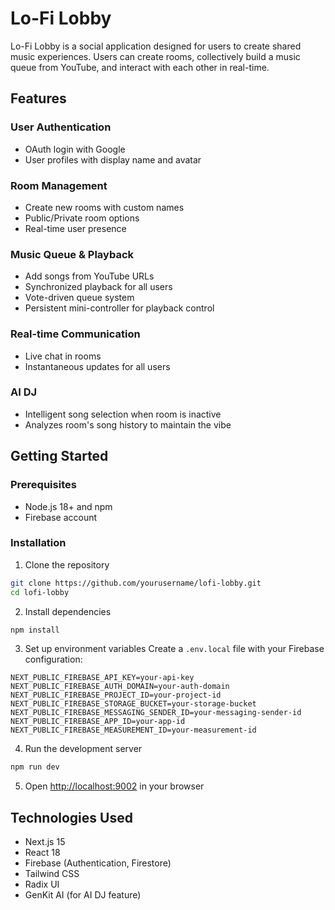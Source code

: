 # Lo-Fi Lobby

Lo-Fi Lobby is a social application designed for users to create shared music experiences. Users can create rooms, collectively build a music queue from YouTube, and interact with each other in real-time.

## Features

### User Authentication
- OAuth login with Google
- User profiles with display name and avatar

### Room Management
- Create new rooms with custom names
- Public/Private room options
- Real-time user presence

### Music Queue & Playback
- Add songs from YouTube URLs
- Synchronized playback for all users
- Vote-driven queue system
- Persistent mini-controller for playback control

### Real-time Communication
- Live chat in rooms
- Instantaneous updates for all users

### AI DJ
- Intelligent song selection when room is inactive
- Analyzes room's song history to maintain the vibe

## Getting Started

### Prerequisites
- Node.js 18+ and npm
- Firebase account

### Installation

1. Clone the repository
```bash
git clone https://github.com/yourusername/lofi-lobby.git
cd lofi-lobby
```

2. Install dependencies
```bash
npm install
```

3. Set up environment variables
Create a `.env.local` file with your Firebase configuration:
```
NEXT_PUBLIC_FIREBASE_API_KEY=your-api-key
NEXT_PUBLIC_FIREBASE_AUTH_DOMAIN=your-auth-domain
NEXT_PUBLIC_FIREBASE_PROJECT_ID=your-project-id
NEXT_PUBLIC_FIREBASE_STORAGE_BUCKET=your-storage-bucket
NEXT_PUBLIC_FIREBASE_MESSAGING_SENDER_ID=your-messaging-sender-id
NEXT_PUBLIC_FIREBASE_APP_ID=your-app-id
NEXT_PUBLIC_FIREBASE_MEASUREMENT_ID=your-measurement-id
```

4. Run the development server
```bash
npm run dev
```

5. Open [http://localhost:9002](http://localhost:9002) in your browser

## Technologies Used

- Next.js 15
- React 18
- Firebase (Authentication, Firestore)
- Tailwind CSS
- Radix UI
- GenKit AI (for AI DJ feature)